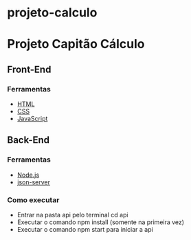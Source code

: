 # projeto-calculo
# Projeto Capitão Cálculo

## Front-End

### Ferramentas

* [HTML](https://developer.mozilla.org/pt-BR/docs/Web/HTML)
* [CSS](https://developer.mozilla.org/pt-BR/docs/Web/CSS)
* [JavaScript](https://developer.mozilla.org/pt-BR/docs/Web/JavaScript)

## Back-End

### Ferramentas

* [Node.js](https://nodejs.org/en)
* [json-server](https://www.npmjs.com/package/json-server)

### Como executar

* Entrar na pasta api pelo terminal cd api
* Executar o comando npm install (somente na primeira vez)
* Executar o comando npm start para iniciar a api